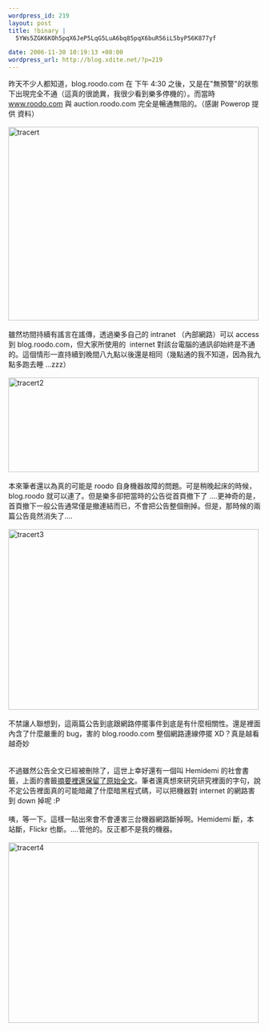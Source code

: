 ```yaml
--- 
wordpress_id: 219
layout: post
title: !binary |
  5YWs5ZGK6KOh5pqX6JeP5LqG5LuA6bq85pqX6buR56iL5byP56K877yf

date: 2006-11-30 10:19:13 +08:00
wordpress_url: http://blog.xdite.net/?p=219
---
```

昨天不少人都知道，blog.roodo.com 在 下午 4:30 之後，又是在&quot;無預警&quot;的狀態下出現完全不通（這真的很詭異，我很少看到樂多停機的）。而當時 www.roodo.com 與 auction.roodo.com 完全是暢通無阻的。（感謝 Powerop 提供 資料）<br /><br /><a href="http://www.flickr.com/photos/14765209@N00/309900703/" title="Photo Sharing"><img width="500" height="387" src="http://static.flickr.com/120/309900703_a44cd7cb3d.jpg" alt="tracert" /></a><br /><br />雖然坊間持續有謠言在謠傳，透過樂多自己的 intranet （內部網路）可以 access 到 blog.roodo.com，但大家所使用的&nbsp; internet 對該台電腦的通訊卻始終是不通的。這個情形一直持續到晚間八九點以後還是相同（幾點通的我不知道，因為我九點多跑去睡 ...zzz）<br /><br /><a href="http://www.flickr.com/photos/14765209@N00/309917874/" title="Photo Sharing"><img width="500" height="189" src="http://static.flickr.com/105/309917874_d04797ccd2.jpg" alt="tracert2" /></a><br /><br />本來筆者還以為真的可能是 roodo 自身機器故障的問題。可是稍晚起床的時候，blog.roodo 就可以連了。但是樂多卻把當時的公告從首頁撤下了 ....更神奇的是，首頁撤下一般公告通常僅是撤連結而已，不會把公告整個刪掉。但是，那時候的兩篇公告竟然消失了....<br /><br /><a href="http://www.flickr.com/photos/14765209@N00/309917877/" title="Photo Sharing"><img width="500" height="361" src="http://static.flickr.com/122/309917877_0fb484ebba.jpg" alt="tracert3" /></a><br /><br />不禁讓人聯想到，這兩篇公告到底跟網路停擺事件到底是有什麼相關性。還是裡面內含了什麼嚴重的 bug，害的 blog.roodo.com 整個網路連線停擺 XD？真是越看越奇妙<br /><br /><br />不過雖然公告全文已經被刪除了，這世上幸好還有一個叫 Hemidemi 的社會書籤，上面的書籤<a href="http://www.hemidemi.com/bookmark/info/362326">摘要裡還保留了原始全文</a>。筆者還真想來研究研究裡面的字句，說不定公告裡面真的可能暗藏了什麼暗黑程式碼，可以把機器對 internet 的網路害到 down 掉呢 :P<br /><br />咦，等一下。這樣一貼出來會不會連害三台機器網路斷掉啊。Hemidemi 斷，本站斷，Flickr 也斷。....管他的。反正都不是我的機器。<br /><br /><a href="http://www.flickr.com/photos/14765209@N00/309917879/" title="Photo Sharing"><img width="500" height="361" src="http://static.flickr.com/111/309917879_0d96a375fc.jpg" alt="tracert4" /></a>
